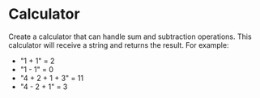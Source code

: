 # Calculator

Create a calculator that can handle sum and subtraction operations. This calculator will receive a string and returns the result. For example:

-   "1 + 1" = 2
-   "1 - 1" = 0
-   "4 + 2 + 1 + 3" = 11
-   "4 - 2 + 1" = 3
